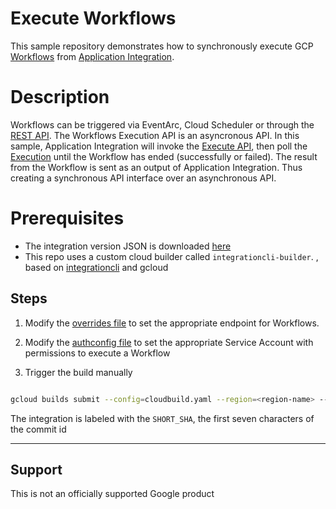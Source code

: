 # Execute Workflows

This sample repository demonstrates how to synchronously execute GCP [Workflows](https://cloud.google.com/workflows/docs) from [Application Integration](https://cloud.google.com/application-integration/docs/overview).

# Description

Workflows can be triggered via EventArc, Cloud Scheduler or through the [REST API](https://cloud.google.com/workflows/docs/apis). The Workflows Execution API is an asyncronous API. In this sample, Application Integration will invoke the [Execute API](https://cloud.google.com/workflows/docs/apis), then poll the [Execution](https://cloud.google.com/workflows/docs/reference/executions/rest/v1/projects.locations.workflows.executions/get) until the Workflow has ended (successfully or failed). The result from the Workflow is sent as an output of Application Integration. Thus creating a synchronous API interface over an asynchronous API.

# Prerequisites

* The integration version JSON is downloaded [here](./src/executeworkflows.json)
* This repo uses a custom cloud builder called `integrationcli-builder`. , based on [integrationcli](https://github.com/srinandan/integrationcli) and gcloud


## Steps

1. Modify  the [overrides file](./overrides/overrides.json) to set the appropriate endpoint for Workflows.

2. Modify the [authconfig file](./authconfig/authconfig.json) to set the appropriate Service Account with permissions to execute a Workflow

3. Trigger the build manually

```sh

gcloud builds submit --config=cloudbuild.yaml --region=<region-name> --project=<project-name>
```

The integration is labeled with the `SHORT_SHA`, the first seven characters of the commit id
___

## Support

This is not an officially supported Google product
